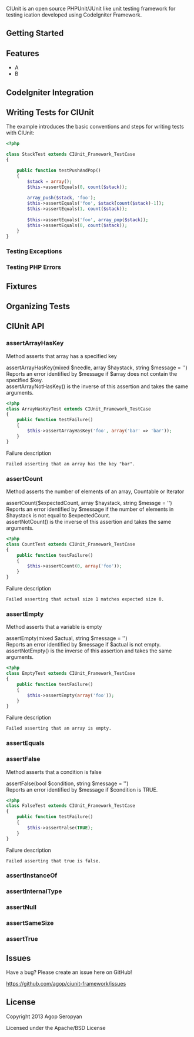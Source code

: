 CIUnit is an open source PHPUnit/JUnit like unit testing framework for testing ication developed using CodeIgniter Framework.

Getting Started
---------------



Features
--------

* A
* B


CodeIgniter Integration
---------------------


Writing Tests for CIUnit
------------------------

The example introduces the basic conventions and steps for writing tests with CIUnit:

```php
<?php

class StackTest extends CIUnit_Framework_TestCase
{   

    public function testPushAndPop()
    {
        $stack = array();
        $this->assertEquals(0, count($stack));
 
        array_push($stack, 'foo');
        $this->assertEquals('foo', $stack[count($stack)-1]);
        $this->assertEquals(1, count($stack));
 
        $this->assertEquals('foo', array_pop($stack));
        $this->assertEquals(0, count($stack));
    }
}

```

### Testing Exceptions
### Testing PHP Errors

Fixtures
--------

Organizing Tests
----------------

CIUnit API
--------------
### assertArrayHasKey
Method asserts that array has a specified key

assertArrayHasKey(mixed $needle, array $haystack, string $message = '') <br/>
Reports an error identified by $message if $array does not contain the specified $key. <br/>
assertArrayNotHasKey() is the inverse of this assertion and takes the same arguments.
```php
<?php
class ArrayHasKeyTest extends CIUnit_Framework_TestCase
{ 
    public function testFailure()
    {
        $this->assertArrayHasKey('foo', array('bar' => 'bar'));
    }
}
```
Failure description
```
Failed asserting that an array has the key "bar". 
```

### assertCount
Method asserts the number of elements of an array, Countable or Iterator

assertCount($expectedCount, array $haystack, string $messge = '')<br/>
Reports an error identified by $message if the number of elements in $haystack is not equal to $expectedCount.<br/>
assertNotCount() is the inverse of this assertion and takes the same arguments.

```php
<?php
class CountTest extends CIUnit_Framework_TestCase
{
    public function testFailure()
    {
        $this->assertCount(0, array('foo'));
    }
}
```
Failure description
```
Failed asserting that actual size 1 matches expected size 0.  
```

### assertEmpty
Method asserts that a variable is empty

assertEmpty(mixed $actual, string $message = '')<br/>
Reports an error identified by $message if $actual is not empty.<br/>
assertNotEmpty() is the inverse of this assertion and takes the same arguments.

```php
<?php
class EmptyTest extends CIUnit_Framework_TestCase
{
    public function testFailure()
    {
        $this->assertEmpty(array('foo'));
    }
}
```
Failure description
```
Failed asserting that an array is empty. 
```

### assertEquals



### assertFalse
Method asserts that a condition is false

assertFalse(bool $condition, string $message = '')<br/>
Reports an error identified by $message if $condition is TRUE. 

```php
<?php
class FalseTest extends CIUnit_Framework_TestCase
{
    public function testFailure()
    {
        $this->assertFalse(TRUE);
    }
}
```
Failure description
```
Failed asserting that true is false.  
```

### assertInstanceOf
### assertInternalType
### assertNull
### assertSameSize
### assertTrue 

Issues
------

Have a bug? Please create an issue here on GitHub!

https://github.com/agop/ciunit-framework/issues



License
-------

Copyright 2013 Agop Seropyan

Licensed under the Apache/BSD License
